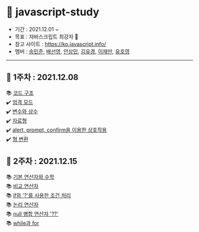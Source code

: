 # 🍏 javascript-study

- 기간 : 2021.12.01 ~ 
- 목표 : 자바스크립트 최강자 🥇
- 참고 사이트 : https://ko.javascript.info/
- 멤버 : [송민준](https://github.com/dkaskgkdua), [배선영](https://github.com/wlsrbqo123), [안상민](https://github.com/tkdals5846), [김유경](https://github.com/kyk4350), [이재만](), [유호영](https://github.com/monii)
---

## 📆 1주차 : 2021.12.08
📚 [코드 구조]() <br/>
✔️ [엄격 모드](https://github.com/dkaskgkdua/javascript-study/blob/main/part1-core-javascript/basic/%EC%97%84%EA%B2%A9%EB%AA%A8%EB%93%9C.md) <br/>
✔️ [변수와 상수]() <br/>
✔️ [자료형]() <br/>
✔️ [alert, prompt, confirm을 이용한 상호작용]() <br/>
✔️ [형 변환]() <br/>


## 📆 2주차 : 2021.12.15
📚 [기본 연산자와 수학]() <br/>
📚 [비교 연산자]() <br/>
📚 [if와 '?'를 사용한 조건 처리]() <br/>
📚 [논리 연산자]() <br/>
📚 [null 병합 연산자 '??']() <br/>
📚 [while과 for ]() <br/>
